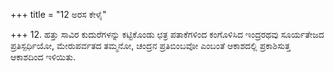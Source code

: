 +++
title = "12 ಅರಸ ಕೇಳೈ"

+++
12. ಹತ್ತು ಸಾವಿರ ಕುದುರೆಗಳನ್ನು ಕಟ್ಟಿಕೊಂಡು ಛತ್ರ ಪತಾಕೆಗಳಿಂದ ಕಂಗೊಳಿಸಿದ ಇಂದ್ರರಥವು ಸೂರ್ಯತೇಜದ ಪ್ರತಿಸ್ಪರ್ಧಿಯೋ, ಮೇರುಪರ್ವತದ ತಮ್ಮನೋ, ಚಂದ್ರನ ಪ್ರತಿಬಿಂಬವೋ  ಎಂಬಂತೆ ಆಕಾಶದಲ್ಲಿ ಪ್ರಕಾಶಿಸುತ್ತ ಆಕಾಶದಿಂದ ಇಳಿಯಿತು.